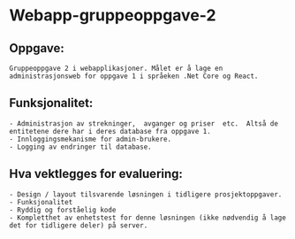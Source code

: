 # Webapp-gruppeoppgave-2

## Oppgave:
```
Gruppeoppgave 2 i webapplikasjoner. Målet er å lage en administrasjonsweb for oppgave 1 i språeken .Net Core og React.
```

## Funksjonalitet:
```
- Administrasjon av strekninger,  avganger og priser  etc.  Altså de entitetene dere har i deres database fra oppgave 1.
- Innloggingsmekanisme for admin-brukere.
- Logging av endringer til database.
```

## Hva vektlegges for evaluering:
```
- Design / layout tilsvarende løsningen i tidligere prosjektoppgaver.
- Funksjonalitet
- Ryddig og forståelig kode
- Kompletthet av enhetstest for denne løsningen (ikke nødvendig å lage det for tidligere deler) på server.
```
